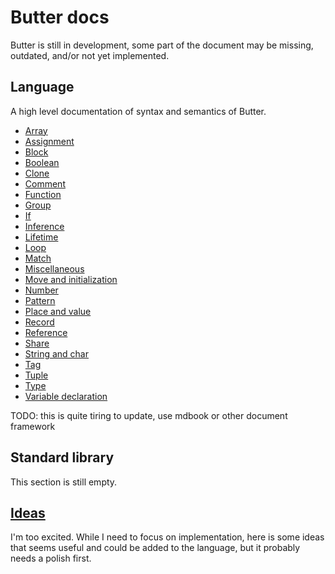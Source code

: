 # Butter docs

Butter is still in development, some part of the document may be missing, outdated, and/or not yet implemented.

## Language

A high level documentation of syntax and semantics of Butter.

- [Array](language/array.md)
- [Assignment](language/assignment.md)
- [Block](language/block.md)
- [Boolean](language/boolean.md)
- [Clone](language/clone.md)
- [Comment](language/comment.md)
- [Function](language/function.md)
- [Group](language/group.md)
- [If](language/if.md)
- [Inference](language/inference.md)
- [Lifetime](language/lifetime.md)
- [Loop](language/loop.md)
- [Match](language/match.md)
- [Miscellaneous](language/miscellaneous.md)
- [Move and initialization](language/move_and_initialization.md)
- [Number](language/number.md)
- [Pattern](language/pattern.md)
- [Place and value](language/place_and_value.md)
- [Record](language/record.md)
- [Reference](language/reference.md)
- [Share](language/share.md)
- [String and char](language/string_and_char.md)
- [Tag](language/tag.md)
- [Tuple](language/tuple.md)
- [Type](language/type.md)
- [Variable declaration](language/variable_declaration.md)

TODO: this is quite tiring to update, use mdbook or other document framework

## Standard library

This section is still empty.

## [Ideas](idea.md)

I'm too excited. While I need to focus on implementation, here is some ideas that seems useful and could be added to the language, but it probably needs a polish first.
